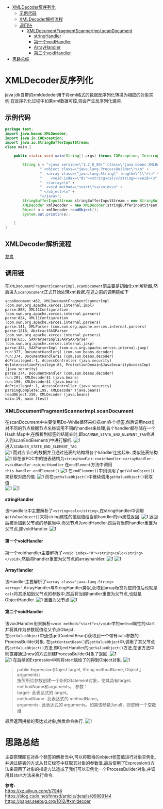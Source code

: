 - [XMLDecoder反序列化](#xmldecoder反序列化)
  - [示例代码](#示例代码)
  - [XMLDecoder解析流程](#xmldecoder解析流程)
  - [调用链](#调用链)
    - [XMLDocumentFragmentScannerImpl.scanDocument](#xmldocumentfragmentscannerimplscandocument)
      - [stringHandler](#stringhandler)
      - [第一个voidHandler](#第一个voidhandler)
      - [ArrayHandler](#arrayhandler)
      - [第二个voidHandler](#第二个voidhandler)
- [思路总结](#思路总结)
# XMLDecoder反序列化
java jdk自带的xmldedoder用于将xml格式的数据反序列化转换为相应的对象实例,在反序列化过程中如果xml数据可控,则会产生反序列化漏洞.
## 示例代码
```java
package test;
import java.beans.XMLDecoder;
import java.io.IOException;
import java.io.StringBufferInputStream;
class main {

    public static void main(String[] args) throws IOException, InterruptedException {

        String s = "<java version=\"1.7.0_80\" class=\"java.beans.XMLDecoder\">\n" +
                " <object class=\"java.lang.ProcessBuilder\">\n" +
                "  <array class=\"java.lang.String\" length=\"1\">\n" +
                "    <void index=\"0\"><string>calc</string></void>\n" +
                "  </array>\n" +
                "  <void method=\"start\"></void>\n" +
                " </object>\n" +
                "</java>";
        StringBufferInputStream stringBufferInputStream = new StringBufferInputStream(s);
        XMLDecoder xmlDecoder = new XMLDecoder(stringBufferInputStream);
        Object o = xmlDecoder.readObject();
        System.out.println(o);

    }
}
```
## XMLDecoder解析流程
[参考](https://blog.csdn.net/fnmsd/article/details/89889144)
## 调用链
在`XMLDocumentFragmentScannerImpl.scanDocument`前主要是初始化xml解析器,然后进入`scanDocument`正式开始处理xml数据,在这之前的调用链如下  
```
scanDocument:462, XMLDocumentFragmentScannerImpl (com.sun.org.apache.xerces.internal.impl)
parse:888, XML11Configuration (com.sun.org.apache.xerces.internal.parsers)
parse:824, XML11Configuration (com.sun.org.apache.xerces.internal.parsers)
parse:141, XMLParser (com.sun.org.apache.xerces.internal.parsers)
parse:1216, AbstractSAXParser (com.sun.org.apache.xerces.internal.parsers)
parse:635, SAXParserImpl$JAXPSAXParser (com.sun.org.apache.xerces.internal.jaxp)
parse:324, SAXParserImpl (com.sun.org.apache.xerces.internal.jaxp)
run:377, DocumentHandler$1 (com.sun.beans.decoder)
run:374, DocumentHandler$1 (com.sun.beans.decoder)
doPrivileged:-1, AccessController (java.security)
doIntersectionPrivilege:85, ProtectionDomain$JavaSecurityAccessImpl (java.security)
parse:374, DocumentHandler (com.sun.beans.decoder)
run:201, XMLDecoder$1 (java.beans)
run:199, XMLDecoder$1 (java.beans)
doPrivileged:-1, AccessController (java.security)
parsingComplete:199, XMLDecoder (java.beans)
readObject:250, XMLDecoder (java.beans)
main:19, main (test)
```
### XMLDocumentFragmentScannerImpl.scanDocument
在scanDocument中主要使用Do-While循环来扫描xml各个标签,然后调用next()对不同的节点根据节点名称调用不同的handler来处理,各个handler都存储在一个Hash Map中,在解析到标签的结尾处时,即`SCANNER_STATE_END_ELEMENT_TAG`会进入到scanEndElement()中进行解析.
![1](1.png)  
进入`SCANNER_STATE_END_ELEMENT_TAG`  
![1](9.png)
而对应节点的数据并且通过链表的结构将各个handler连接起来.
类似链表结构
![1](8.png)
即在该POC中的链表结构为`stringHandler->voidHandler->arrayHandler->voidHandler->objectHandler`
在`endElement`方法中调用`this.handler.endElement()`
![1](2.png)
在`endElement()`中则调用了`getValueObject()`来获取对应的值.
![1](3.png)
而在`getValueObject()`中继续调用`getValueObject()`获取值.  
![1](4.png)
![1](5.png)
#### stringHandler
该Handlerz中主要解析了`<string>calc</string>`,在stringHandler中调用`getValueObject()`来将string属性的值赋值给当前handler的sb属性返回.
![1](6.png)
返回后被添加到父节点的参数当中,而父节点为voidHandler.然后将当前handler重置为父节点,即voidHandler.
![1](12.png)
#### 第一个voidHandler
第一个voidhandler主要解析了`<void index="0"><string>calc</string></void>`,然后将handler重置为父节点的arrayhanlder.
![1](13.png)
![1](14.png)
#### ArrayHandler
该Handler主要解析了` <array class="java.lang.String><array>" `,ArrayHandler与StringHandler类似,获取到array标签对应的值后也就是`calc`将其添加到父节点的参数中,然后将当前handler重置为父节点,也就是ObjectHandler.
![1](10.png)
重置为父节点
![1](11.png)
#### 第二个voidHandler
该voidHandler用来解析`<void method="start"></void>`中的`method`属性的start并将其作为参数赋值给父节点Obejct.  
在`getValueObject`中通过getContextBean()获取到一个带有calc参数的ProcessBuilder对象.
在`getContextBean()`的`getValueObject`中,调用了其父节点的`getValueObject()`方法,即OjectHandler的`getValueObject()`方法,在该方法中则直接通过new的方式创建ProcessBuilder对象了返回.
![1](18.png)  
![1](15.png)
在后续的Expression中则将start赋给了的得到Object对象.
![1](16.png)
>public Expression(Object target, String methodName, Object[] arguments)  
按照所给参数创建一个新的Statement对象，使其具有target、  methodName和arguments。 
参数：  
target- 此表达式的 target。  
methodName- 此表达式的 methodName。  
arguments- 此表达式的 arguments。如果该参数为null，则使用一个空数组

最后返回拼接的表达式对象,触发命令执行.
![1](17.png)
# 思路总结
主要原理即在对各个标签的解析当中,可以将取得的object标签值进行对象实例化,并通过链表的方式从其它标签中获取其对象的参数值,最后使用了Expression()方法来调用了对象的指定方法造成了我们可以实例化一个ProcessBuilder对象,并调用其start方法来执行命令.

**参考:**  
https://xz.aliyun.com/t/7944  
https://blog.csdn.net/fnmsd/article/details/89889144  
https://paper.seebug.org/1012/#xmldecder